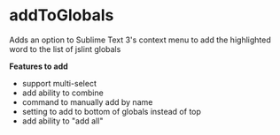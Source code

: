 # addToGlobals
Adds an option to Sublime Text 3's context menu to add the highlighted word to the list of jslint globals 

<b>Features to add</b>
* support multi-select
* add ability to combine
* command to manually add by name
* setting to add to bottom of globals instead of top
* add ability to "add all"
